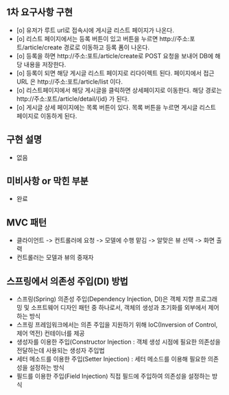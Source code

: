 ## 1차 요구사항 구현
- [o] 유저가 루트 url로 접속시에 게시글 리스트 페이지가 나온다.
- [o] 리스트 페이지에서는 등록 버튼이 있고 버튼을 누르면 http://주소:포트/article/create 경로로 이동하고 등록 폼이 나온다.
- [o] 등록을 하면 http://주소:포트/article/create로 POST 요청을 보내어 DB에 해당 내용을 저장한다.
- [o] 등록이 되면 해당 게시글 리스트 페이지로 리다이렉트 된다. 페이지에서 접근 URL 은 http://주소:포트/article/list 이다.
- [o] 리스트페이지에서 해당 게시글을 클릭하면 상세페이지로 이동한다. 해당 경로는 http://주소:포트/article/detail/{id} 가 된다.
- [o] 게시글 상세 페이지에는 목록 버튼이 있다. 목록 버튼을 누르면 게시글 리스트 페이지로 이동하게 된다.


## 구현 설명
- 없음

## 미비사항 or 막힌 부분
- 완료

## MVC 패턴
- 클라이언트 -> 컨트롤러에 요청 -> 모델에 수행 맡김 -> 알맞은 뷰 선택 -> 화면 출력
- 컨트롤러는 모델과 뷰의 중재자

## 스프링에서 의존성 주입(DI) 방법
- 스프링(Spring) 의존성 주입(Dependency Injection, DI)은 객체 지향 프로그래밍 및 소프트웨어 디자인 패턴 중 하나로서, 객체의 생성과 초기화를 외부에서 제어하는 방식
- 스프링 프레임워크에서는 의존 주입을 지원하기 위해 IoC(Inversion of Control, 제어 역전) 컨테이너를 제공
- 생성자를 이용한 주입(Constructor Injection : 객체 생성 시점에 필요한 의존성을 전달하는데 사용되는 생성자 주입법
- 세터 메소드를 이용한 주입(Setter Injection) : 세터 메소드를 이용해 필요한 의존성을 설정하는 방식
- 필드를 이용한 주입(Field Injection) 직접 필드에 주입하여 의존성을 설정하는 방식